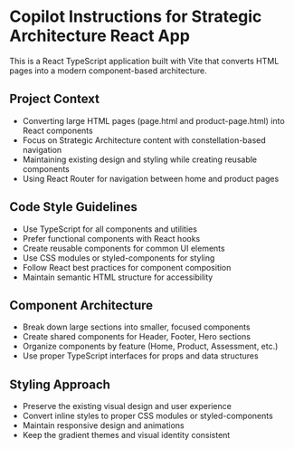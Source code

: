 # Copilot Instructions for Strategic Architecture React App

<!-- Use this file to provide workspace-specific custom instructions to Copilot. For more details, visit https://code.visualstudio.com/docs/copilot/copilot-customization#_use-a-githubcopilotinstructionsmd-file -->

This is a React TypeScript application built with Vite that converts HTML pages into a modern component-based architecture.

## Project Context
- Converting large HTML pages (page.html and product-page.html) into React components
- Focus on Strategic Architecture content with constellation-based navigation
- Maintaining existing design and styling while creating reusable components
- Using React Router for navigation between home and product pages

## Code Style Guidelines
- Use TypeScript for all components and utilities
- Prefer functional components with React hooks
- Create reusable components for common UI elements
- Use CSS modules or styled-components for styling
- Follow React best practices for component composition
- Maintain semantic HTML structure for accessibility

## Component Architecture
- Break down large sections into smaller, focused components
- Create shared components for Header, Footer, Hero sections
- Organize components by feature (Home, Product, Assessment, etc.)
- Use proper TypeScript interfaces for props and data structures

## Styling Approach
- Preserve the existing visual design and user experience
- Convert inline styles to proper CSS modules or styled-components
- Maintain responsive design and animations
- Keep the gradient themes and visual identity consistent

